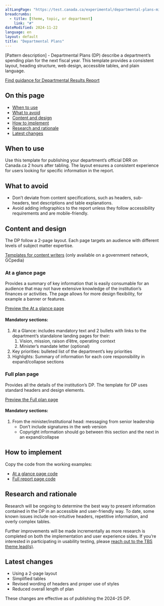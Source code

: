 ```yaml
---
altLangPage: "https://test.canada.ca/experimental/departmental-plans-ministeriels/pm-modele-de-contenu.html"
breadcrumbs:
  - title: [theme, topic, or department]
    link: "#"
dateModified: 2024-11-22
language: en
layout: default
title: "Departmental Plans"
---
```

<div class="mwsgeneric-base-html parbase section">
  <p>[Pattern description] - Departmental Plans (DP) describe a department&rsquo;s spending plan for the next fiscal year. This template provides a consistent layout, heading structure, web design, accessible tables, and plain language.</p>
   <a class="btn btn-primary btn-lg" href="https://test.canada.ca/experimental/results-resultats/drr-content-model.html">Find guidance for Departmental Results Report</a>
  <section>
    <h2>On this page</h2>
    <ul>
      <li><a href="#toc01">When to use </a></li>
      <li><a href="#toc02">What to avoid </a></li>
      <li><a href="#toc03">Content and design </a></li>
      <li><a href="#toc04">How to implement </a></li>
      <li><a href="#toc05">Research and rationale</a></li>
      <li><a href="#toc06">Latest changes </a></li>
    </ul>
  </section>
  <section>
    <h2 id="toc01">When to use </h2>
    <p>Use this template for publishing your department’s official DRR on Canada.ca 2 hours after tabling. The layout ensures a consistent experience for users looking for specific information in the report.</p>
</section>
  <section>
    <h2 id="toc02">What to avoid </h2>
    <ul>
    <li>Don&rsquo;t deviate from content specifications, such as headers, sub-headers, text descriptions and table explanations. </li>
    <li>Avoid adding infographics to the report unless they follow accessibility requirements and are mobile-friendly.</li>
    </ul>
</section>
  <section>
    <h2 id="toc03">Content and design</h2>
    <p>The DP follow a 2-page layout. Each page targets an audience with different levels of subject matter expertise. </p>
    <p><a class="btn btn-default btn-lg" href="https://www.gcpedia.gc.ca/wiki/Part_III_Estimates_Portal#2024-25_Departmental_Plan">Templates  for content writers</a> (only available on a government network, GCpedia)</p>
<section>
      <h3>At a glance page</h3>
      <p>Provides a summary of key information that is easily consumable for an audience that may not have extensive knowledge of the institution&rsquo;s finances or activities. The page allows for more design flexibility, for example a banner or features.</p>
<p><a class="btn btn-default" href="https://test.canada.ca/experimental/departmental-plans-ministeriels/dp-at-glance.html">Preview the At a glance page</a></p>
    <section><h4>Mandatory sections:</h4>
    <ol>
      <li>At a Glance: includes mandatory  text and 2 bullets with links to the department&rsquo;s standalone landing pages for  their: 
        <ol class="lst-lwr-alph">
          <li>Vision, mission, raison d&rsquo;être, operating context</li>
          <li>Minister&rsquo;s mandate letter  (optional)</li>
        </ol>
      </li>
      <li>Key priorities: bulleted list  of the department&rsquo;s key priorities  </li>
      <li>Highlights: Summary of  information for each core responsibility in expand/collapse sections</li>
    </ol></section></section>
    <section>
      <h3>Full plan page</h3>
      <p>Provides all the details of the institution&rsquo;s DP. The template for DP uses standard headers and design elements.</p>
<p><a class="btn btn-default" href="https://test.canada.ca/experimental/departmental-plans-ministeriels/dp-full-page.html">Preview the Full plan page</a></p>
    <section><h4>Mandatory sections:</h4>
    <ol>
      <li>From the minister/institutional  head: messaging from senior leadership 
        <ul>
          <li>Don&rsquo;t include signatures in the  web version</li>
          <li>Copyright information should go  between this section and the next in an expand/collapse</li>
        </ul>
    </li>
    </ol></section></section>
  </section>
  <section>
    <h2 id="toc04">How to implement</h2>
    <p>Copy the code from the working examples:</p>
      <ul class="list-unstyled">
        <li><a class="btn btn-default btn-lg" href="https://github.com/gc-proto/experimental/blob/master/departmental-plans-ministeriels/dp-at-glance.md">At  a glance page code</a></li>
        <li><a class="btn btn-default btn-lg" href="https://github.com/gc-proto/experimental/blob/master/departmental-plans-ministeriels/dp-full-page.md">Full  report page code</a></li>
    </ul>   
  </section>
  <section>
    <h2 id="toc05">Research and rationale</h2>
    <p>Research will be ongoing to determine the best way to present information contained in the DP in an accessible and user-friendly way. To date, some known issues include non-intuitive headers, repetitive information, and overly complex tables.</p>
    <p>Further improvements will be made incrementally as more research is completed on both the implementation and user experience sides. If you&rsquo;re interested in participating in usability testing, please <a href="mailto:DAS.SCN@tbs-sct.gc.ca">reach out to the TBS theme lead(s)</a>.</p>
  </section>
  <section>
    <h2 id="toc06">Latest changes</h2>
    <ul>
      <li>Using a 2-page layout</li>
      <li>Simplified tables</li>
      <li>Revised wording of headers and proper use of styles</li>
      <li>Reduced overall length of plan</li>
    </ul>
    <p>These changes are effective as of publishing the 2024–25 DP.</p>
  </section>
